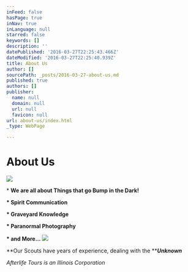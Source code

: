 ```yaml
---
inFeed: false
hasPage: true
inNav: true
inLanguage: null
starred: false
keywords: []
description: ''
datePublished: '2016-03-27T22:25:43.466Z'
dateModified: '2016-03-27T22:25:40.939Z'
title: About Us
author: []
sourcePath: _posts/2016-03-27-about-us.md
published: true
authors: []
publisher:
  name: null
  domain: null
  url: null
  favicon: null
url: about-us/index.html
_type: WebPage

---
```

# About Us
![](https://the-grid-user-content.s3-us-west-2.amazonaws.com/339e9c21-c2d4-4252-b151-f9a98eecb02c.jpg)

\* **We are all about Things that go Bump in the Dark!**

**\* Spirit Communication**

**\* Graveyard Knowledge**

**\* Paranormal Photography**

**\* and More...**
![](https://the-grid-user-content.s3-us-west-2.amazonaws.com/3e14232e-42a0-40ec-998b-cddac1223206.jpg)

**Our Scouts have years of experience, dealing with the **_**Unknown**_

_Afterlife Tours is an Illinois Corporation_